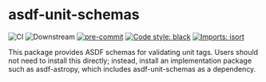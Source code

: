 # asdf-unit-schemas
![CI](https://github.com/asdf-format/asdf-unit-schemas/workflows/CI/badge.svg)
![Downstream](https://github.com/asdf-format/asdf-unit-schemas/workflows/Downstream/badge.svg)
[![pre-commit](https://img.shields.io/badge/pre--commit-enabled-brightgreen?logo=pre-commit&logoColor=white)](https://github.com/pre-commit/pre-commit)
[![Code style: black](https://img.shields.io/badge/code%20style-black-000000.svg)](https://github.com/psf/black)
[![Imports: isort](https://img.shields.io/badge/%20imports-isort-%231674b1?style=flat&labelColor=ef8336)](https://pycqa.github.io/isort/)

This package provides ASDF schemas for validating unit tags.  Users should not
need to install this directly; instead, install an implementation package such
as asdf-astropy, which includes asdf-unit-schemas as a dependency.
